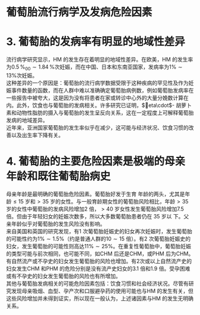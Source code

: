# 葡萄胎流行病学及发病危险因素  
# 3. 葡萄胎的发病率有明显的地域性差异  
流行病学研究显示，HM 的发生存在着明显的地域性差异。在欧美，HM 的发生率为$0.5\,\%_{00}\sim1.84\,\%$次妊娠，而在中国、日本和东南亚国家，发病率为$1\%\sim13\%$次妊娠。  
这种差异的一个原因是：葡萄胎的流行病学数据受限于这种疾病的罕见性及作为妊娠事件数量的函数，而在人群中难以准确确定葡萄胎病例数，例如葡萄胎发病率在一些报告中被夸大，这是因为没有将患者在家或转诊中心外的大量分娩数计算在内。此外，饮食也与葡萄胎的发病相关。许多研究已证明，$eta\cdot$- 胡萝卜素和动物性脂肪的摄入与葡萄胎的发生呈反向关系，这在一定程度上可解释葡萄胎发病的地域差异。  
近年来，亚洲国家葡萄胎的发生率似乎在减少，这可能与经济状况、饮食习惯的改善以及出生率下降有关。  
# 4. 葡萄胎的主要危险因素是极端的母亲年龄和既往葡萄胎病史  
母亲年龄是最明确的葡萄胎危险因素。葡萄胎好发于生育 年龄的两头，尤其是年龄$\leqslant15$ 岁和$>35$ 岁的女性。与一般育龄期女性的葡萄胎风险相比，年龄$>35$ 岁的女性中葡萄胎的发病风险增加2 倍，$>40$ 岁女性发生葡萄胎风险增加7.5 倍。但由于年轻妇女的妊娠次数多，所以大多数葡萄胎患者仍在 35  岁以 下。父亲年龄似乎对葡萄胎的发生风险没有影响。  
来自美国和英国的研究发现，有1 次葡萄胎妊娠史的妇女再次妊娠时，发生葡萄胎的可能性约为$1\%\sim1.5\%$（约是普通人群的$10\sim15$ 倍）。有2 次葡萄胎妊娠史的妇女，发生葡萄胎的可能性则高达$11\%\sim25\%$。在重复性葡萄胎中，葡萄胎妊娠的类型可能与前次相同，也可能不同，如CHM 后还是CHM，或PHM 后为CHM。  
有自然流产或不孕史的妇女发生葡萄胎的风险也增加。有2次或以上自然流产史的妇女发生CHM 和PHM 的危险分别是没有流产史妇女的3.1 倍和1.9 倍。受孕困难或有不孕史的妇女发生葡萄胎的风险也有所增加。  
其他与葡萄胎发病相关的可能危险因素包括：饮食习惯和社会经济状况。尽管有研究发现母亲吸烟、血型、孕产次和口服避孕药的使用可能也与HM 的发生有关，但这些风险增加并未得到证实，所以现在一般认为，上述诸因素与HM 的发生无明确 关系。  